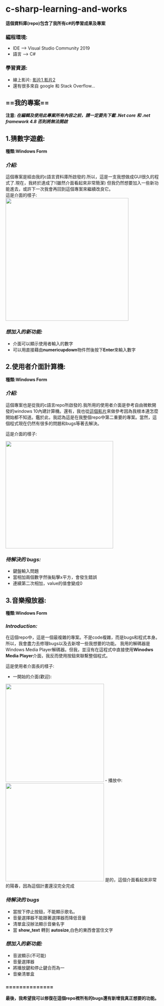# c-sharp-learning-and-works
**這個資料庫(repo)包含了我所有c#的學習成果及專案**
### 編程環境:
- IDE --> Visual Studio Community 2019
- 語言 --> C#  
### 學習資源:  
- 線上影片:
 [影片1](https://www.youtube.com/watch?v=-KFOqH73XFk&list=PLbXghSoQcLZtWqTA8q1NsByVpINoROHHe&ab_channel=%E5%B0%8F%E5%B1%B1%E7%9A%84%E6%95%99%E5%AD%B8%E5%B9%B3%E5%8F%B0),[影片2](https://www.youtube.com/watch?v=GhQdlIFylQ8&t=262s&ab_channel=freeCodeCamp.org)
- 還有很多來自 google 和 Stack Overflow...
## ==我的專案==
**注意: 
*在編輯及使用此專案所有內容之前，請一定要先下載 .Net core 和 .net framework 4.8 否則將無法開啟***

## 1.猜數字遊戲:
**種類:Windows Form**  
### *介紹:*
這個專案是經由我的c語言資料庫所啟發的.所以，這是一支我想做成GUI很久的程式了.現在，我終於達成了!(雖然介面看起來非常簡潔)
但我仍然想要加入一些新功能進去，或許下一次我會再回到這個專案來繼續改良它。  
這是介面的樣子:  
<img src="https://user-images.githubusercontent.com/62552984/103291156-19620900-4a26-11eb-855c-abcb88c72109.png" width="400" length="400" />
### *想加入的新功能:*
- 介面可以顯示使用者輸入的數字
- 可以用直接藉由**numericupdown**物件然後按下**Enter**來輸入數字
## 2.使用者介面計算機:
**種類:Windows Form**
### *介紹:*
這個專案也是從我的c語言repo所啟發的.我所用的使用者介面是參考自由微軟開發的windows 10內建計算機。還有，我也從[這個影片](https://www.youtube.com/watch?v=X67eC9jf2uE)來做參考因為我根本連怎麼開始都不知道。鑑於此，我認為這是在我整個repo中第二重要的專案。當然，這個程式現在仍然有很多的問題和bugs等著去解決。
  
這是介面的樣子:

<img src="https://user-images.githubusercontent.com/62552984/103357455-35c97880-4aee-11eb-8af9-462ca35992e4.png" width="350" length="340">  

### *待解決的 bugs:*  
- 鍵盤輸入問題
- 當相加兩個數字然後點擊x平方，會發生錯誤
- 連續第二次相加，value的值會變成0

## 3.音樂撥放器:
**種類:Windows Form**
### *Introduction:*
在這個repo中，這是一個最複雜的專案。不是code複雜，而是bugs和程式本身。所以，我會盡力去修理bugs以及去新增一些我想要的功能。
我用的解碼器是Windows Media Player解碼器。但我，並沒有在這程式中直接使用**Winodws Media Player**介面，我反而使用按鈕來聯繫整個程式。

這是使用者介面長的樣子: 
- 一開始的介面(歡迎):  
<img src="https://user-images.githubusercontent.com/62552984/103358907-ba69c600-4af1-11eb-9e3a-9b715ea0f62e.png" width="320" length="260"> 
- 播放中:  
<img src="https://user-images.githubusercontent.com/62552984/103358893-b473e500-4af1-11eb-88e5-d8a1fe31d173.png" width="320" length="260">  
是的，這個介面看起來非常的陽春，因為這個計畫還沒完全完成


### *待解決的 bugs*
- 當按下停止按鈕，不能顯示歌名。
- 音量選擇器不能跟著選擇器而降低音量
- 清單盒沒辦法顯示音樂名字
- 當 **show_text** 轉到 **autosize**,白色的東西會當住文字
### *想加入的新功能:*
- 音波顯示(不可能)
- 音量選擇器
- 將播放鍵和停止鍵合而為一  
- 音樂清單盒
### ==============
**最後，我希望我可以修復在這個repo裡所有的bugs還有新增我真正想要的功能。**

